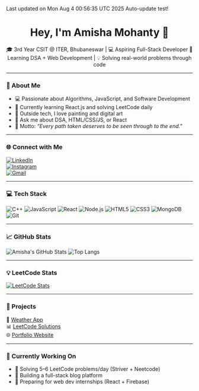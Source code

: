 Last updated on Mon Aug  4 00:56:35 UTC 2025
Auto-update test!

<h1 align="center">Hey, I'm Amisha Mohanty 👋</h1>

<p align="center">
🎓 3rd Year CSIT @ ITER, Bhubaneswar | 💻 Aspiring Full-Stack Developer  
🌱 Learning DSA + Web Development | 💡 Solving real-world problems through code  
</p>

---

### 🧠 About Me

- 💻 Passionate about Algorithms, JavaScript, and Software Development  
- 🔭 Currently learning React.js and solving LeetCode daily  
- 🎨 Outside tech, I love painting and digital art  
- 💬 Ask me about DSA, HTML/CSS/JS, or React  
- 🧠 Motto: _“Every path taken deserves to be seen through to the end.”_

---

### 🌐 Connect with Me

[![LinkedIn](https://img.shields.io/badge/LinkedIn-blue?style=flat-square&logo=linkedin&logoColor=white)](https://linkedin.com/in/yourusername)  
[![Instagram](https://img.shields.io/badge/Instagram-E4405F?style=flat-square&logo=instagram&logoColor=white)](https://instagram.com/yourhandle)  
[![Gmail](https://img.shields.io/badge/Gmail-D14836?style=flat-square&logo=gmail&logoColor=white)](mailto:your.email@example.com)  

---

### 💻 Tech Stack

![C++](https://img.shields.io/badge/-C++-00599C?style=flat-square&logo=c)
![JavaScript](https://img.shields.io/badge/-JavaScript-black?style=flat-square&logo=javascript)
![React](https://img.shields.io/badge/-React-black?style=flat-square&logo=react)
![Node.js](https://img.shields.io/badge/-Node.js-black?style=flat-square&logo=node.js)
![HTML5](https://img.shields.io/badge/-HTML5-E34F26?style=flat-square&logo=html5&logoColor=white)
![CSS3](https://img.shields.io/badge/-CSS3-1572B6?style=flat-square&logo=css3)
![MongoDB](https://img.shields.io/badge/-MongoDB-black?style=flat-square&logo=mongodb)
![Git](https://img.shields.io/badge/-Git-black?style=flat-square&logo=git)

---

### 📈 GitHub Stats

![Amisha's GitHub Stats](https://github-readme-stats.vercel.app/api?username=amy1481&show_icons=true&theme=radical)
![Top Langs](https://github-readme-stats.vercel.app/api/top-langs/?username=amy1481&layout=compact&theme=radical)

---

### 💡 LeetCode Stats

[![LeetCode Stats](https://leetcard.jacoblin.cool/amy1481?theme=light&font=JetBrains+Mono)](https://leetcode.com/amy1481/)

---

### 📂 Projects

🚀 [Weather App](https://github.com/amy1481/weather-app)  
📊 [LeetCode Solutions](https://github.com/amy1481/leetcode-solutions)  
🌐 [Portfolio Website](https://amy1481.github.io)

---

### 🧩 Currently Working On

- 🌱 Solving 5–6 LeetCode problems/day (Striver + Neetcode)
- 🔨 Building a full-stack blog platform
- 🚀 Preparing for web dev internships (React + Firebase)
